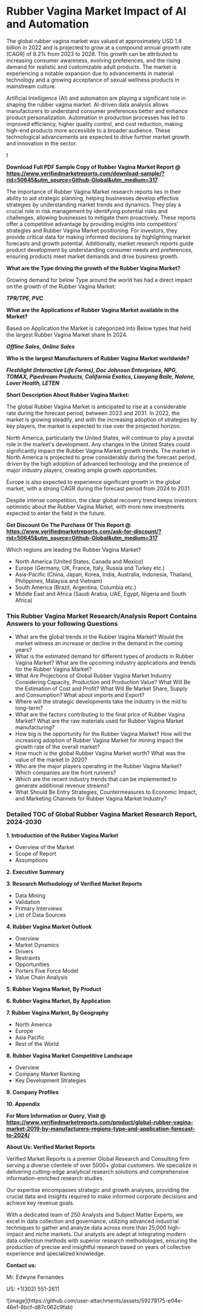 <h1>Rubber Vagina Market Impact of AI and Automation</h1><p>The global rubber vagina market was valued at approximately USD 1.8 billion in 2022 and is projected to grow at a compound annual growth rate (CAGR) of 8.2% from 2023 to 2028. This growth can be attributed to increasing consumer awareness, evolving preferences, and the rising demand for realistic and customizable adult products. The market is experiencing a notable expansion due to advancements in material technology and a growing acceptance of sexual wellness products in mainstream culture.</p><p>Artificial Intelligence (AI) and automation are playing a significant role in shaping the rubber vagina market. AI-driven data analysis allows manufacturers to understand consumer preferences better and enhance product personalization. Automation in production processes has led to improved efficiency, higher quality control, and cost reduction, making high-end products more accessible to a broader audience. These technological advancements are expected to drive further market growth and innovation in the sector.</p>t</p><p id="" class=""><strong>Download Full PDF Sample Copy of Rubber Vagina Market Report @ <a href="https://www.verifiedmarketreports.com/download-sample/?rid=50645&utm_source=Github-Global&utm_medium=317" target="_blank">https://www.verifiedmarketreports.com/download-sample/?rid=50645&utm_source=Github-Global&utm_medium=317</a></strong></p><p>The importance of&nbsp;Rubber Vagina Market research reports lies in their ability to aid strategic planning, helping businesses develop effective strategies by understanding market trends and dynamics. They play a crucial role in risk management by identifying potential risks and challenges, allowing businesses to mitigate them proactively. These reports offer a competitive advantage by providing insights into competitors' strategies and Rubber Vagina Market positioning. For investors, they provide critical data for making informed decisions by highlighting market forecasts and growth potential. Additionally, market research reports guide product development by understanding consumer needs and preferences, ensuring products meet market demands and drive business growth.</p><p><strong>What are the&nbsp;Type driving the growth of the Rubber Vagina Market?</strong></p><p id="" class="">Growing demand for below Type around the world has had a direct impact on the growth of the Rubber Vagina Market:</p><em><strong>TPR/TPE, PVC</strong></em></p><strong>What are the&nbsp;Applications&nbsp;of Rubber Vagina Market available in the Market?</strong></p><p id="" class="">Based on Application the Market is categorized into Below types that held the largest Rubber Vagina Market share In 2024.</p><em><strong>Offline Sales, Online Sales</strong></em></p><strong>Who is the largest Manufacturers of Rubber Vagina Market worldwide?</strong></p><p><em><strong>Fleshlight (Interactive Life Forms), Doc Johnson Enterprises, NPG, TOMAX, Pipedream Products, California Exotics, Liaoyang Baile, Nalone, Lover Health, LETEN</strong></em></p><p id="" class=""><strong>Short Description About Rubber Vagina Market:</strong></p><p>The global Rubber Vagina Market is anticipated to rise at a considerable rate during the forecast period, between 2023 and 2031. In 2022, the market is growing steadily, and with the increasing adoption of strategies by key players, the market is expected to rise over the projected horizon.</p><p>North America, particularly the United States, will continue to play a pivotal role in the market's development. Any changes in the United States could significantly impact the Rubber Vagina Market growth trends. The market in North America is projected to grow considerably during the forecast period, driven by the high adoption of advanced technology and the presence of major industry players, creating ample growth opportunities.</p><p>Europe is also expected to experience significant growth in the global market, with a strong CAGR during the forecast period from 2024 to 2031.</p><p>Despite intense competition, the clear global recovery trend keeps investors optimistic about the Rubber Vagina Market, with more new investments expected to enter the field in the future.</p><p id="" class=""><strong>Get Discount On The Purchase Of This Report @ <a href="https://www.verifiedmarketreports.com/ask-for-discount/?rid=50645&utm_source=Github-Global&utm_medium=317" target="_blank">https://www.verifiedmarketreports.com/ask-for-discount/?rid=50645&utm_source=Github-Global&utm_medium=317</a></strong></p>Which regions are leading the Rubber Vagina Market?</p><ul><li>North America (United States, Canada and Mexico)</li><li>Europe (Germany, UK, France, Italy, Russia and Turkey etc.)</li><li>Asia-Pacific (China, Japan, Korea, India, Australia, Indonesia, Thailand, Philippines, Malaysia and Vietnam)</li><li>South America (Brazil, Argentina, Columbia etc.)</li><li>Middle East and Africa (Saudi Arabia, UAE, Egypt, Nigeria and South Africa)</li></ul><h3 id="" class="">This Rubber Vagina Market Research/Analysis Report Contains Answers to your following Questions</h3><ul><li>What are the global trends in the Rubber Vagina Market? Would the market witness an increase or decline in the demand in the coming years?</li><li>What is the estimated demand for different types of products in Rubber Vagina Market? What are the upcoming industry applications and trends for the Rubber Vagina Market?</li><li>What Are Projections of Global Rubber Vagina Market Industry Considering Capacity, Production and Production Value? What Will Be the Estimation of Cost and Profit? What Will Be Market Share, Supply and Consumption? What about imports and Export?</li><li>Where will the strategic developments take the industry in the mid to long-term?</li><li>What are the factors contributing to the final price of Rubber Vagina Market? What are the raw materials used for Rubber Vagina Market manufacturing?</li><li>How big is the opportunity for the Rubber Vagina Market? How will the increasing adoption of Rubber Vagina Market for mining impact the growth rate of the overall market?</li><li>How much is the global Rubber Vagina Market worth? What was the value of the market In 2020?</li><li>Who are the major players operating in the Rubber Vagina Market? Which companies are the front runners?</li><li>Which are the recent industry trends that can be implemented to generate additional revenue streams?</li><li>What Should Be Entry Strategies, Countermeasures to Economic Impact, and Marketing Channels for Rubber Vagina Market Industry?</li></ul><h3 id="" class="">Detailed TOC of Global Rubber Vagina Market Research Report, 2024-2030</h3><p id="" class=""><strong>1. Introduction of the Rubber Vagina Market</strong></p><ul><li>Overview of the Market</li><li>Scope of Report</li><li>Assumptions</li></ul><p id="" class=""><strong>2. Executive Summary</strong></p><p id="" class=""><strong>3. Research Methodology of Verified Market Reports</strong></p><ul><li>Data Mining</li><li>Validation</li><li>Primary Interviews</li><li>List of Data Sources</li></ul><p id="" class=""><strong>4. Rubber Vagina Market Outlook</strong></p><ul><li>Overview</li><li>Market Dynamics</li><li>Drivers</li><li>Restraints</li><li>Opportunities</li><li>Porters Five Force Model</li><li>Value Chain Analysis</li></ul><p id="" class=""><strong>5. Rubber Vagina Market, By Product</strong></p><p id="" class=""><strong>6. Rubber Vagina Market, By Application</strong></p><p id="" class=""><strong>7. Rubber Vagina Market, By Geography</strong></p><ul><li>North America</li><li>Europe</li><li>Asia Pacific</li><li>Rest of the World</li></ul><p id="" class=""><strong>8. Rubber Vagina Market Competitive Landscape</strong></p><ul><li>Overview</li><li>Company Market Ranking</li><li>Key Development Strategies</li></ul><p id="" class=""><strong>9. Company Profiles</strong></p><p id="" class=""><strong>10. Appendix</strong></p><p id="" class=""><strong>For More Information or Query, Visit @ <a href="https://www.verifiedmarketreports.com/product/global-rubber-vagina-market-2019-by-manufacturers-regions-type-and-application-forecast-to-2024/" target="_blank">https://www.verifiedmarketreports.com/product/global-rubber-vagina-market-2019-by-manufacturers-regions-type-and-application-forecast-to-2024/</a></strong></p><p id="" class=""><strong>About Us: Verified Market Reports</strong></p><p id="" class="">Verified Market Reports is a premier Global Research and Consulting firm serving a diverse clientele of over 5000+ global customers. We specialize in delivering cutting-edge analytical research solutions and comprehensive information-enriched research studies.</p><p id="" class="">Our expertise encompasses strategic and growth analyses, providing the crucial data and insights required to make informed corporate decisions and achieve key revenue goals.</p><p id="" class="">With a dedicated team of 250 Analysts and Subject Matter Experts, we excel in data collection and governance, utilizing advanced industrial techniques to gather and analyze data across more than 25,000 high-impact and niche markets. Our analysts are adept at integrating modern data collection methods with superior research methodologies, ensuring the production of precise and insightful research based on years of collective experience and specialized knowledge.</p><p id="" class=""><strong>Contact us:</strong></p><p id="" class="">Mr. Edwyne Fernandes</p><p id="" class="">US: +1(302) 551-2611</p>
![image](https://github.com/user-attachments/assets/59279175-e04e-46e1-8bcf-d87c062c9fab)
